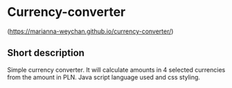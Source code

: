 # Currency-converter
(https://marianna-weychan.github.io/currency-converter/)
## Short description
Simple currency converter. 
It will calculate amounts in 4 selected currencies from the amount in PLN.
Java script language used and css styling.
